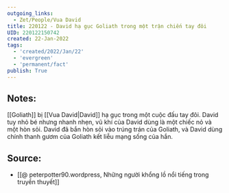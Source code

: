 ```yaml
---
outgoing_links:
  - Zet/People/Vua David
title: 220122 - David hạ gục Goliath trong một trận chiến tay đôi
UID: 220122150742
created: 22-Jan-2022
tags:
  - 'created/2022/Jan/22'
  - 'evergreen'
  - 'permanent/fact'
publish: True
---
```

## Notes:
[[Goliath]] bị [[Vua David|David]] hạ gục trong một cuộc đấu tay đôi. David tuy nhỏ bé nhưng nhanh nhẹn, vũ khí của David dùng là một chiếc nỏ và một hòn sỏi. David đã bắn hòn sỏi vào trúng trán của Goliath, và David dùng chính thanh gươm của Goliath kết liễu mạng sống của hắn.

## Source:
- [[@ peterpotter90.wordpress, Những người khổng lồ nổi tiếng trong truyền thuyết]]


